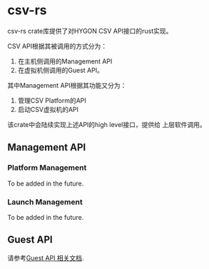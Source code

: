 # csv-rs

csv-rs crate库提供了对HYGON CSV API接口的rust实现。

CSV API根据其被调用的方式分为：
1. 在主机侧调用的Management API
2. 在虚拟机侧调用的Guest API。

其中Management API根据其功能又分为：
1. 管理CSV Platform的API
2. 启动CSV虚拟机的API

该crate中会陆续实现上述API的high level接口，提供给
上层软件调用。

## Management API
### Platform Management
To be added in the future.
### Launch Management
To be added in the future.
## Guest API
请参考[Guest API 相关文档](docs/guest/README.md).